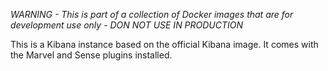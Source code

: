 *WARNING - This is part of a collection of Docker images that are for development use only - DON NOT USE IN PRODUCTION*

This is a Kibana instance based on the official Kibana image. It comes with the Marvel and Sense plugins installed.
